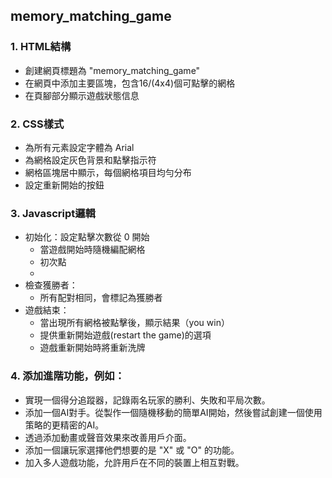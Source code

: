 ## memory_matching_game

### 1. HTML結構

- 創建網頁標題為 "memory_matching_game"
- 在網頁中添加主要區塊，包含16/(4x4)個可點擊的網格
- 在頁腳部分顯示遊戲狀態信息

### 2. CSS樣式

- 為所有元素設定字體為 Arial
- 為網格設定灰色背景和點擊指示符
- 網格區塊居中顯示，每個網格項目均勻分布
- 設定重新開始的按鈕
### 3. Javascript邏輯

- 初始化：設定點擊次數從 0 開始
    - 當遊戲開始時隨機編配網格
    - 初次點
    - 
- 檢查獲勝者：
    - 所有配對相同，會標記為獲勝者
- 遊戲結束：
    - 當出現所有網格被點擊後，顯示結果（you win）
    - 提供重新開始遊戲(restart the game)的選項
    - 遊戲重新開始時將重新洗牌

### 4. 添加進階功能，例如：

- 實現一個得分追蹤器，記錄兩名玩家的勝利、失敗和平局次數。
- 添加一個AI對手。從製作一個隨機移動的簡單AI開始，然後嘗試創建一個使用策略的更精密的AI。
- 透過添加動畫或聲音效果來改善用戶介面。
- 添加一個讓玩家選擇他們想要的是 "X" 或 "O" 的功能。
- 加入多人遊戲功能，允許用戶在不同的裝置上相互對戰。
